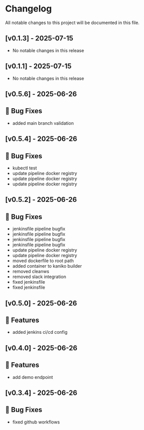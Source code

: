 # Changelog

All notable changes to this project will be documented in this file.
## [v0.1.3] - 2025-07-15

- No notable changes in this release

## [v0.1.1] - 2025-07-15

- No notable changes in this release

## [v0.5.6] - 2025-06-26

## 🐛 Bug Fixes

- added main branch validation

## [v0.5.4] - 2025-06-26

## 🐛 Bug Fixes

- kubectl test
- update pipeline docker registry
- update pipeline docker registry
- update pipeline docker registry

## [v0.5.2] - 2025-06-26

## 🐛 Bug Fixes

- jenkinsfile pipeline bugfix
- jenkinsfile pipeline bugfix
- jenkinsfile pipeline bugfix
- jenkinsfile pipeline bugfix
- update pipeline docker registry
- update pipeline docker registry
- moved dockerfile to root path
- added container to kaniko builder
- removed cleanws
- removed slack integration
- fixed jenkinsfile
- fixed jenkinsfile

## [v0.5.0] - 2025-06-26

## 🚀 Features

- added jenkins ci/cd config

## [v0.4.0] - 2025-06-26

## 🚀 Features

- add demo endpoint

## [v0.3.4] - 2025-06-26

## 🐛 Bug Fixes

- fixed github workflows


